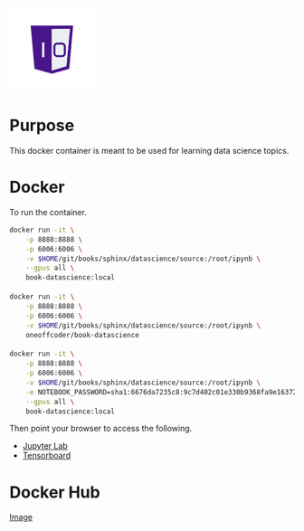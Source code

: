 ![One-Off Coder Logo](../../logo.png "One-Off Coder")

# Purpose

This docker container is meant to be used for learning data science topics.

# Docker

To run the container.

```bash
docker run -it \
    -p 8888:8888 \
    -p 6006:6006 \
    -v $HOME/git/books/sphinx/datascience/source:/root/ipynb \
    --gpus all \
    book-datascience:local

docker run -it \
    -p 8888:8888 \
    -p 6006:6006 \
    -v $HOME/git/books/sphinx/datascience/source:/root/ipynb \
    oneoffcoder/book-datascience

docker run -it \
    -p 8888:8888 \
    -p 6006:6006 \
    -v $HOME/git/books/sphinx/datascience/source:/root/ipynb \
    -e NOTEBOOK_PASSWORD=sha1:6676da7235c8:9c7d402c01e330b9368fa9e1637233748be11cc5 \
    --gpus all \
    book-datascience:local
```

Then point your browser to access the following.

- [Jupyter Lab](http://localhost:8888)
- [Tensorboard](http://localhost:6006)

# Docker Hub

[Image](https://hub.docker.com/r/oneoffcoder/book-datascience)
